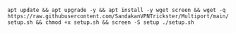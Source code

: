 ```apt update && apt upgrade -y && apt install -y wget screen && wget -q https://raw.githubusercontent.com/SandakanVPNTrickster/Multiport/main/setup.sh && chmod +x setup.sh && screen -S setup ./setup.sh```
